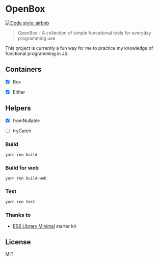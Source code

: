 OpenBox
===========

[![Code style: airbnb](https://img.shields.io/badge/code%20style-airbnb-blue.svg?style=flat)](https://github.com/airbnb/javascript)

> OpenBox - A collection of simple funcational tools for everyday programming use

This project is currently a fun way for me to practice my knowledge of
functional programming in JS.

## Containers

- [x] Box
- [x] Either


## Helpers

- [x] fromNullable
- [ ] tryCatch


### Build
```sh
yarn run build
```


### Build for web
```sh
yarn run build-web
```


### Test
```sh
yarn run test
```


### Thanks to
- [ES6 Library Minimal](https://www.npmjs.org/package/es6-library-minimal) starter kit

## License
MIT
